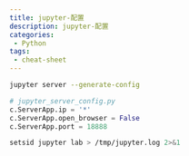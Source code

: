 ```yaml
---
title: jupyter-配置
description: jupyter-配置
categories:
 - Python
tags:
 - cheat-sheet
---
```


```bash
jupyter server --generate-config
```

```python
# jupyter_server_config.py
c.ServerApp.ip = '*'
c.ServerApp.open_browser = False
c.ServerApp.port = 18888
```

```bash
setsid jupyter lab > /tmp/jupyter.log 2>&1
```

